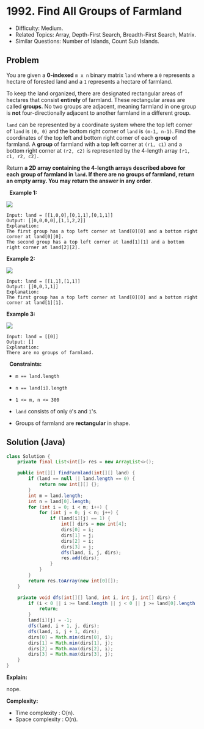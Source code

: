 # 1992. Find All Groups of Farmland

- Difficulty: Medium.
- Related Topics: Array, Depth-First Search, Breadth-First Search, Matrix.
- Similar Questions: Number of Islands, Count Sub Islands.

## Problem

You are given a **0-indexed** ```m x n``` binary matrix ```land``` where a ```0``` represents a hectare of forested land and a ```1``` represents a hectare of farmland.

To keep the land organized, there are designated rectangular areas of hectares that consist **entirely** of farmland. These rectangular areas are called **groups**. No two groups are adjacent, meaning farmland in one group is **not** four-directionally adjacent to another farmland in a different group.

```land``` can be represented by a coordinate system where the top left corner of ```land``` is ```(0, 0)``` and the bottom right corner of ```land``` is ```(m-1, n-1)```. Find the coordinates of the top left and bottom right corner of each **group** of farmland. A **group** of farmland with a top left corner at ```(r1, c1)``` and a bottom right corner at ```(r2, c2)``` is represented by the 4-length array ```[r1, c1, r2, c2].```

Return **a 2D array containing the 4-length arrays described above for each **group** of farmland in **```land```**. If there are no groups of farmland, return an empty array. You may return the answer in **any order****.

 
**Example 1:**

![](https://assets.leetcode.com/uploads/2021/07/27/screenshot-2021-07-27-at-12-23-15-copy-of-diagram-drawio-diagrams-net.png)

```
Input: land = [[1,0,0],[0,1,1],[0,1,1]]
Output: [[0,0,0,0],[1,1,2,2]]
Explanation:
The first group has a top left corner at land[0][0] and a bottom right corner at land[0][0].
The second group has a top left corner at land[1][1] and a bottom right corner at land[2][2].
```

**Example 2:**

![](https://assets.leetcode.com/uploads/2021/07/27/screenshot-2021-07-27-at-12-30-26-copy-of-diagram-drawio-diagrams-net.png)

```
Input: land = [[1,1],[1,1]]
Output: [[0,0,1,1]]
Explanation:
The first group has a top left corner at land[0][0] and a bottom right corner at land[1][1].
```

**Example 3:**

![](https://assets.leetcode.com/uploads/2021/07/27/screenshot-2021-07-27-at-12-32-24-copy-of-diagram-drawio-diagrams-net.png)

```
Input: land = [[0]]
Output: []
Explanation:
There are no groups of farmland.
```

 
**Constraints:**


	
- ```m == land.length```
	
- ```n == land[i].length```
	
- ```1 <= m, n <= 300```
	
- ```land``` consists of only ```0```'s and ```1```'s.
	
- Groups of farmland are **rectangular** in shape.



## Solution (Java)

```java
class Solution {
    private final List<int[]> res = new ArrayList<>();

    public int[][] findFarmland(int[][] land) {
        if (land == null || land.length == 0) {
            return new int[][] {};
        }
        int m = land.length;
        int n = land[0].length;
        for (int i = 0; i < m; i++) {
            for (int j = 0; j < n; j++) {
                if (land[i][j] == 1) {
                    int[] dirs = new int[4];
                    dirs[0] = i;
                    dirs[1] = j;
                    dirs[2] = i;
                    dirs[3] = j;
                    dfs(land, i, j, dirs);
                    res.add(dirs);
                }
            }
        }
        return res.toArray(new int[0][]);
    }

    private void dfs(int[][] land, int i, int j, int[] dirs) {
        if (i < 0 || i >= land.length || j < 0 || j >= land[0].length || land[i][j] != 1) {
            return;
        }
        land[i][j] = -1;
        dfs(land, i + 1, j, dirs);
        dfs(land, i, j + 1, dirs);
        dirs[0] = Math.min(dirs[0], i);
        dirs[1] = Math.min(dirs[1], j);
        dirs[2] = Math.max(dirs[2], i);
        dirs[3] = Math.max(dirs[3], j);
    }
}
```

**Explain:**

nope.

**Complexity:**

* Time complexity : O(n).
* Space complexity : O(n).
